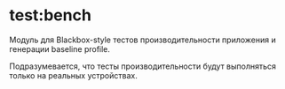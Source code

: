 # test:bench

Модуль для Blackbox-style тестов производительности приложения и генерации baseline profile.

Подразумевается, что тесты производительности будут выполняться только на реальных устройствах.
